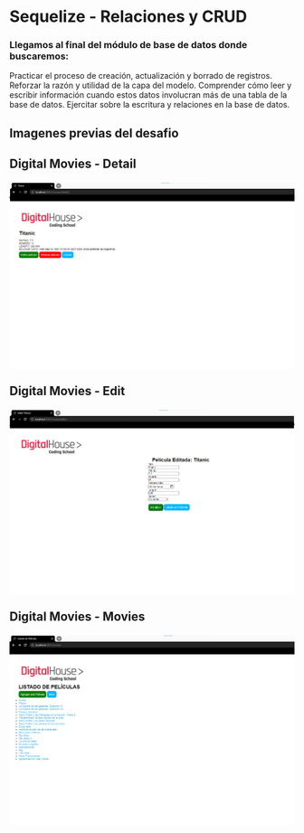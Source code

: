 # Sequelize - Relaciones y CRUD

<h3>Llegamos al final del módulo de base de datos donde buscaremos: </h3>

Practicar el proceso de creación, actualización y borrado de registros.
Reforzar la razón y utilidad de la capa del modelo.
Comprender cómo leer y escribir información cuando estos datos involucran más de una tabla de la base de datos.
Ejercitar sobre la escritura y relaciones en la base de datos.

<h2>Imagenes previas del desafio<h2>

<p>Digital Movies - Detail</p>
<img src="https://github.com//victoriadaluz/sequelize-relacional-crud/blob/master/public/img/detail.png">

<p>Digital Movies - Edit</p>
<img src="https://github.com//victoriadaluz/sequelize-relacional-crud/blob/master/public/img/edit.png">

<p>Digital Movies - Movies</p>
<img src="https://github.com//victoriadaluz/sequelize-relacional-crud/blob/master/public/img/movies.png">


